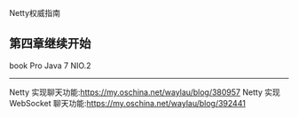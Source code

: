 Netty权威指南

第四章继续开始
---
book
Pro Java 7 NIO.2

---
Netty 实现聊天功能:<https://my.oschina.net/waylau/blog/380957>
Netty 实现 WebSocket 聊天功能:<https://my.oschina.net/waylau/blog/392441>

